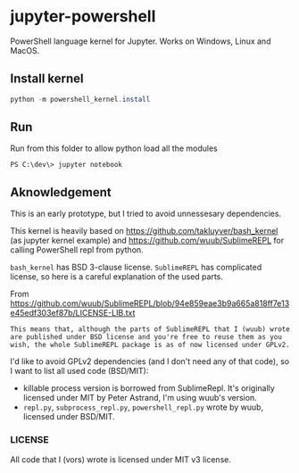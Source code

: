 # jupyter-powershell

PowerShell language kernel for Jupyter.
Works on Windows, Linux and MacOS.

## Install kernel 

```powershell
python -m powershell_kernel.install
```

## Run

Run from this folder to allow python load all the modules

```
PS C:\dev\> jupyter notebook
```

## Aknowledgement

This is an early prototype, but I tried to avoid unnessesary dependencies.

This kernel is heavily based on https://github.com/takluyver/bash_kernel (as jupyter kernel example) and 
https://github.com/wuub/SublimeREPL for calling PowerShell repl from python.

`bash_kernel` has BSD 3-clause license.
`SublimeREPL` has complicated license, so here is a careful explanation of the used parts.

From https://github.com/wuub/SublimeREPL/blob/94e859eae3b9a665a818ff7e13e45edf303ef87b/LICENSE-LIB.txt

```
This means that, although the parts of SublimeREPL that I (wuub) wrote are published under BSD license and you're free to reuse them as you wish, the whole SublimeREPL package is as of now licensed under GPLv2.
```

I'd like to avoid GPLv2 dependencies (and I don't need any of that code), so I want to list all used code (BSD/MIT):

* killable process version is borrowed from SublimeRepl. It's originally licensed under MIT by Peter Astrand, I'm using wuub's version.
* `repl.py`, `subprocess_repl.py`, `powershell_repl.py` wrote by wuub, licensed under BSD/MIT.


### LICENSE

All code that I (vors) wrote is licensed under MIT v3 license.
